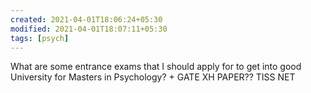 ```yaml
---
created: 2021-04-01T18:06:24+05:30
modified: 2021-04-01T18:07:11+05:30
tags: [psych]
---
```


 What are some entrance exams that I should apply for to get into good University for Masters in Psychology? + GATE XH PAPER?? 
 TISS NET
 

